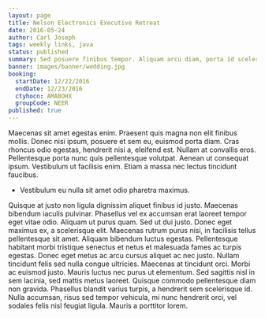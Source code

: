 ```yaml
---
layout: page
title: Nelson Electronics Executive Retreat
date: 2016-05-24
author: Carl Joseph
tags: weekly links, java
status: published
summary: Sed posuere finibus tempor. Aliquam arcu diam, porta id scelerisque.
banner: images/banner/wedding.jpg
booking:
  startDate: 12/22/2016
  endDate: 12/23/2016
  ctyhocn: AMABOHX
  groupCode: NEER
published: true
---
```

Maecenas sit amet egestas enim. Praesent quis magna non elit finibus mollis. Donec nisi ipsum, posuere et sem eu, euismod porta diam. Cras rhoncus odio egestas, hendrerit nisi a, eleifend est. Nullam at convallis eros. Pellentesque porta nunc quis pellentesque volutpat. Aenean ut consequat ipsum. Vestibulum ut facilisis enim. Etiam a massa nec lectus tincidunt faucibus.

* Vestibulum eu nulla sit amet odio pharetra maximus.

Quisque at justo non ligula dignissim aliquet finibus id justo. Maecenas bibendum iaculis pulvinar. Phasellus vel ex accumsan erat laoreet tempor eget vitae odio. Aliquam ut purus quam. Sed ut dui justo. Donec eget maximus ex, a scelerisque elit. Maecenas rutrum purus nisi, in facilisis tellus pellentesque sit amet. Aliquam bibendum luctus egestas. Pellentesque habitant morbi tristique senectus et netus et malesuada fames ac turpis egestas. Donec eget metus ac arcu cursus aliquet ac nec justo.
Nullam tincidunt felis sed nulla congue ultricies. Maecenas at tincidunt orci. Morbi ac euismod justo. Mauris luctus nec purus ut elementum. Sed sagittis nisl in sem lacinia, sed mattis metus laoreet. Quisque commodo pellentesque diam non gravida. Phasellus blandit varius turpis, a hendrerit sem scelerisque id. Nulla accumsan, risus sed tempor vehicula, mi nunc hendrerit orci, vel sodales felis nisl feugiat ligula. Mauris a porttitor lorem.
